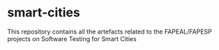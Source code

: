 # smart-cities
This repository contains all the artefacts related to the FAPEAL/FAPESP projects on Software Testing for Smart Cities
